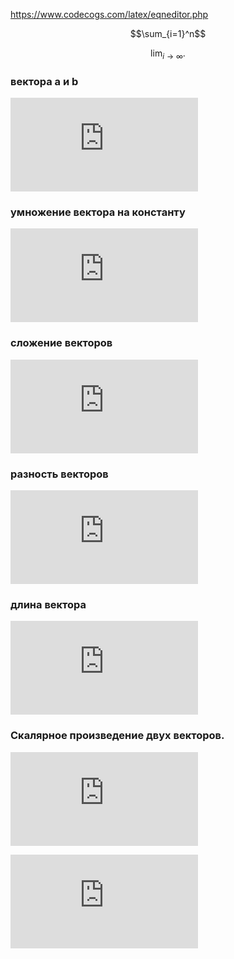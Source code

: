 https://www.codecogs.com/latex/eqneditor.php  

$$\sum_{i=1}^n$$

$$\lim_ {i \to \infty}.$$


### вектора a и b
![formula](https://latex.codecogs.com/gif.latex?a%20%3D%20%5Cbegin%7Bbmatrix%7D%20x_1%20%5C%5C%20.%20%5C%5C%20.%20%5C%5C%20.%20%5C%5Cx_n%20%5Cend%7Bbmatrix%7D%20%5C%20b%20%3D%20%5Cbegin%7Bbmatrix%7D%20y_1%20%5C%5C%20.%20%5C%5C%20.%20%5C%5C%20.%20%5C%5Cy_n%20%5Cend%7Bbmatrix%7D)

### умножение вектора на константу
![formula](https://latex.codecogs.com/gif.latex?a%20%5Cast%20c%20%3D%20%5Cbegin%7Bbmatrix%7D%20x_1%20%5Cast%20c%20%5C%5C%20.%20%5C%5C%20.%20%5C%5C%20.%20%5C%5C%20x_n%20%5Cast%20c%20%5Cend%7Bbmatrix%7D)

### сложение векторов
![formula](https://latex.codecogs.com/gif.latex?a%20&plus;%20b%20%3D%20%5Cbegin%7Bbmatrix%7D%20x_1%20&plus;%20y_1%20%5C%5C%20.%20%5C%5C%20.%20%5C%5C%20.%20%5C%5C%20x_n%20&plus;%20y_n%20%5Cend%7Bbmatrix%7D)  

### разность векторов
![formula](https://latex.codecogs.com/gif.latex?a%20-%20b%20%3D%20%5Cbegin%7Bbmatrix%7D%20x_1%20-%20y_1%20%5C%5C%20.%20%5C%5C%20.%20%5C%5C%20.%20%5C%5C%20x_n%20-%20y_n%20%5Cend%7Bbmatrix%7D)  

### длина вектора  
![formula](https://latex.codecogs.com/gif.latex?%5Cleft%20%7C%20a%20%5Cright%20%7C%20%3D%20%5Csqrt%7Bx_1%5E2%20&plus;%20x_2%5E2%20&plus;%20...%20&plus;%20x_n%5E2%7D)

### Скалярное произведение двух векторов.  
![formula](https://latex.codecogs.com/gif.latex?a%20*%20b%20%3D%20x_1%20*%20y_1%20&plus;%20x_2%20*%20y_2%20&plus;%20...%20&plus;%20x_n%20*%20y_n%20%3D%20%5Cleft%20%7C%20a%20%5Cright%20%7C%20*%20%5Cleft%20%7C%20b%20%5Cright%20%7C%20*%20cos%5Calpha)  

![formula](https://latex.codecogs.com/gif.latex?%5Clarge%20%5Cbegin%7Bvmatrix%7D%20x_1_1%20%26%20.%20%26%20.%20%26%20.%20%26%20x_1_m%5C%5C%20.%20%26%20.%20%26%20.%20%26%20.%20%26%20.%5C%5C%20.%20%26%20.%20%26%20.%20%26%20.%20%26%20.%5C%5C%20x_n_1%20%26%20.%20%26%20.%20%26%20.%20%26%20x_n_m%20%5Cend%7Bvmatrix%7D%5E%7BT%7D)
